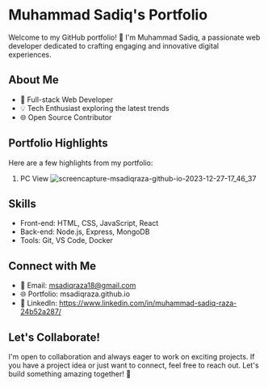 # Muhammad Sadiq's Portfolio

Welcome to my GitHub portfolio! 👋 I'm Muhammad Sadiq, a passionate web developer dedicated to crafting engaging and innovative digital experiences.

## About Me

- 🚀 Full-stack Web Developer
- 💡 Tech Enthusiast exploring the latest trends
- 🌐 Open Source Contributor

## Portfolio Highlights

Here are a few highlights from my portfolio:

1. PC View
![screencapture-msadiqraza-github-io-2023-12-27-17_46_37](https://github.com/msadiqraza/msadiqraza.github.io/assets/103857384/ff5177a2-b595-4063-abef-0daf32be7e26)

## Skills

- Front-end: HTML, CSS, JavaScript, React
- Back-end: Node.js, Express, MongoDB
- Tools: Git, VS Code, Docker

## Connect with Me

- 📧 Email: msadiqraza18@gmail.com
- 🌐 Portfolio: msadiqraza.github.io
- 🔗 LinkedIn: https://www.linkedin.com/in/muhammad-sadiq-raza-24b52a287/

## Let's Collaborate!

I'm open to collaboration and always eager to work on exciting projects. If you have a project idea or just want to connect, feel free to reach out. Let's build something amazing together! 🚀
